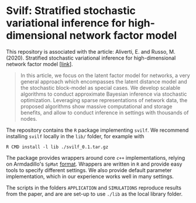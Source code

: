 # Svilf: Stratified stochastic variational inference for high-dimensional network factor model	

This repository is associated with the article: Aliverti, E. and Russo, M. (2020). Stratified stochastic variational inference for high-dimensional network factor model	[[link](https://arxiv.org/abs/0000.000)].

> In this article, we focus on the latent factor model for networks, a very general
> approach which encompasses the latent distance model and the stochastic block-model as special cases. We
> develop scalable algorithms to conduct approximate Bayesian inference via stochastic optimization. Leveraging
> sparse representations of network data, the proposed algorithms show massive computational and storage
> benefits, and allow to conduct inference in settings with thousands of nodes.



The repository contains the `R` package implementing `svilf`.
We recommend installing `svilf` locally in the `lib/` folder, for example with

```
R CMD install -l lib ./svilf_0.1.tar.gz
```

The package provides wrappers around core `c++` implementations, relying on Armdadillo's `SpMat` [format](https://cran.r-project.org/web/packages/RcppArmadillo/vignettes/RcppArmadillo-sparseMatrix.pdf).
Wrappers are written in `R` and provide easy tools to specify different settings. We also provide default parameter implementation, which in our experience works well in many settings.

The scripts in the folders `APPLICATION` and `SIMULATIONS` reproduce results from the paper, and are are set-up to use `./lib` as the local library folder.

